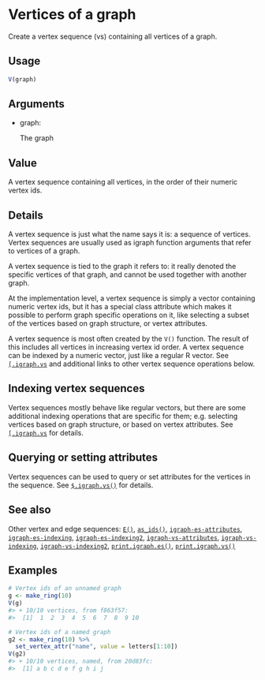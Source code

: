 # Vertices of a graph

Create a vertex sequence (vs) containing all vertices of a graph.

## Usage

``` r
V(graph)
```

## Arguments

- graph:

  The graph

## Value

A vertex sequence containing all vertices, in the order of their numeric
vertex ids.

## Details

A vertex sequence is just what the name says it is: a sequence of
vertices. Vertex sequences are usually used as igraph function arguments
that refer to vertices of a graph.

A vertex sequence is tied to the graph it refers to: it really denoted
the specific vertices of that graph, and cannot be used together with
another graph.

At the implementation level, a vertex sequence is simply a vector
containing numeric vertex ids, but it has a special class attribute
which makes it possible to perform graph specific operations on it, like
selecting a subset of the vertices based on graph structure, or vertex
attributes.

A vertex sequence is most often created by the `V()` function. The
result of this includes all vertices in increasing vertex id order. A
vertex sequence can be indexed by a numeric vector, just like a regular
R vector. See
[`[.igraph.vs`](https://r.igraph.org/reference/igraph-vs-indexing.md)
and additional links to other vertex sequence operations below.

## Indexing vertex sequences

Vertex sequences mostly behave like regular vectors, but there are some
additional indexing operations that are specific for them; e.g.
selecting vertices based on graph structure, or based on vertex
attributes. See
[`[.igraph.vs`](https://r.igraph.org/reference/igraph-vs-indexing.md)
for details.

## Querying or setting attributes

Vertex sequences can be used to query or set attributes for the vertices
in the sequence. See
[`$.igraph.vs()`](https://r.igraph.org/reference/igraph-vs-attributes.md)
for details.

## See also

Other vertex and edge sequences:
[`E()`](https://r.igraph.org/reference/E.md),
[`as_ids()`](https://r.igraph.org/reference/as_ids.md),
[`igraph-es-attributes`](https://r.igraph.org/reference/igraph-es-attributes.md),
[`igraph-es-indexing`](https://r.igraph.org/reference/igraph-es-indexing.md),
[`igraph-es-indexing2`](https://r.igraph.org/reference/igraph-es-indexing2.md),
[`igraph-vs-attributes`](https://r.igraph.org/reference/igraph-vs-attributes.md),
[`igraph-vs-indexing`](https://r.igraph.org/reference/igraph-vs-indexing.md),
[`igraph-vs-indexing2`](https://r.igraph.org/reference/igraph-vs-indexing2.md),
[`print.igraph.es()`](https://r.igraph.org/reference/print.igraph.es.md),
[`print.igraph.vs()`](https://r.igraph.org/reference/print.igraph.vs.md)

## Examples

``` r
# Vertex ids of an unnamed graph
g <- make_ring(10)
V(g)
#> + 10/10 vertices, from f863f57:
#>  [1]  1  2  3  4  5  6  7  8  9 10

# Vertex ids of a named graph
g2 <- make_ring(10) %>%
  set_vertex_attr("name", value = letters[1:10])
V(g2)
#> + 10/10 vertices, named, from 20d83fc:
#>  [1] a b c d e f g h i j
```

